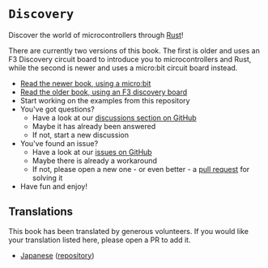 # `Discovery`

Discover the world of microcontrollers through [Rust](https://www.rust-lang.org/)!

There are currently two versions of this book. The first is older and uses an
F3 Discovery circuit board to introduce you to microcontrollers and Rust, while
the second is newer and uses a micro:bit circuit board instead.

- [Read the newer book, using a micro:bit](https://docs.rust-embedded.org/discovery/microbit)
- [Read the older book, using an F3 discovery board](https://docs.rust-embedded.org/discovery/f3discovery)
- Start working on the examples from this repository
- You've got questions?
    - Have a look at our [discussions section on
      GitHub](https://github.com/rust-embedded/discovery/discussions)
    - Maybe it has already been answered
    - If not, start a new discussion
- You've found an issue?
    - Have a look at our [issues on
      GitHub](https://github.com/rust-embedded/discovery/issues)
    - Maybe there is already a workaround
    - If not, please open a new one - or even better - a [pull
      request](https://github.com/rust-embedded/discovery/pulls) for solving
      it
- Have fun and enjoy!

## Translations

This book has been translated by generous volunteers. If you would like your
translation listed here, please open a PR to add it.

* [Japanese](https://tomoyuki-nakabayashi.github.io/discovery/)
  ([repository](https://github.com/tomoyuki-nakabayashi/discovery))
